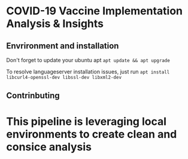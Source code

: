 # COVID-19 Vaccine Implementation Analysis & Insights


## Envrironment and installation

Don't forget to update your ubuntu apt
`apt update && apt upgrade`

To resolve languageserver installation issues, just run
`apt install libcurl4-openssl-dev libssl-dev libxml2-dev`



## Contrinbuting

# This pipeline is leveraging local environments to create clean and consice analysis